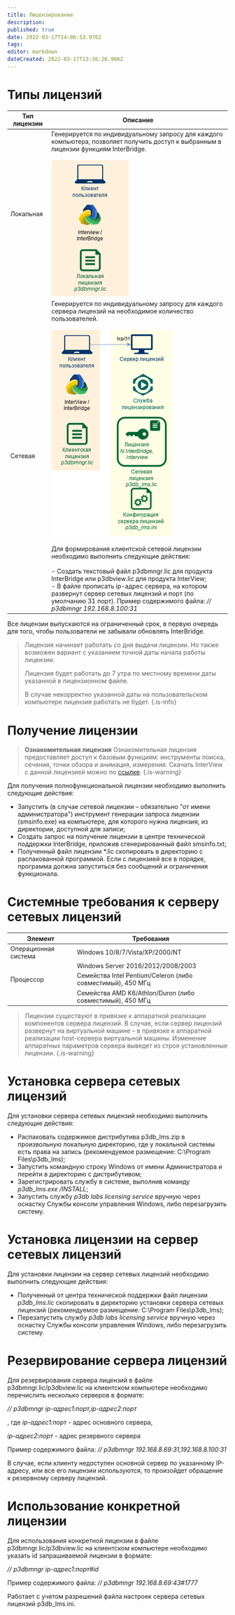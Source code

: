 ```yaml
---
title: Лицензирование
description: 
published: true
date: 2022-03-17T14:06:53.976Z
tags: 
editor: markdown
dateCreated: 2022-03-17T13:36:26.966Z
---
```


# Типы лицензий

| Тип лицензии | Описание |
| --- | --- |
| Локальная | Генерируется по индивидуальному запросу для каждого компьютера, позволяет получить доступ к выбранным в лицензии функциям InterBridge.<br><br>![](/interbridge/лицензирование/локальная.png) |
| Сетевая | Генерируется по индивидуальному запросу для каждого сервера лицензий на необходимое количество пользователей.<br><br>![](/interbridge/лицензирование/сетевая.png)<br><br>Для формирования клиентской сетевой лицензии необходимо выполнить следующие действия:<br><br>-   Создать текстовый файл p3dbmngr.lic для продукта InterBridge или p3dbview.lic для продукта InterView;<br>-   В файле прописать ip-адрес сервера, на котором развернут сервер сетевых лицензий и порт (по умолчанию 31 порт). Пример содержимого файла: *// p3dbmngr 192.168.8.100:31* |

Все лицензии выпускаются на ограниченный срок, в первую очередь для того, чтобы пользователи не забывали обновлять InterBridge.

> Лицензия начинает работать со дня выдачи лицензии. Но также возможен вариант с указанием точной даты начала работы лицензии.
> 
> Лицензия будет работать до 7 утра по местному времени даты указанной в лицензионном файле.
> 
> В случае некорректно указанной даты на пользовательском компьютере лицензия работать не будет.
{.is-info}

# Получение лицензии
> **Ознакомительная лицензия**
> Ознакомительная лицензия предоставляет доступ к базовым функциям: инструменты поиска, сечения, точки обзора и анимация, измерения. Скачать InterView с данной лицензией можно по [ссылке](https://4109567a-3723-4934-b2b8-72c90f1cc855.filesusr.com/archives/ce1ac9_a4d26247053f4761a47cb81bfd497934.zip?dn=p3dbview_demo_ru.zip).
{.is-warning}

Для получения полнофункциональной лицензии необходимо выполнить следующие действия:
- Запустить (в случае сетевой лицензии – обязательно "от имени администратора") инструмент генерации запроса лицензии (smsinfo.exe) на компьютере, для которого нужна лицензия, из директории, доступной для записи;
- Создать запрос на получение лицензии в центре технической поддержки InterBridge, приложив сгенерированный файл smsinfo.txt;
- Полученный файл лицензии *.lic скопировать в директорию с распакованной программой.
Если с лицензией все в порядке, программа должна запуститься без сообщений и ограничения функционала.

# Системные требования к серверу сетевых лицензий
| Элемент | Требования |
| --- | --- |
| Операционная система| Windows 10/8/7/Vista/XP/2000/NT |
| | Windows Server 2016/2012/2008/2003|
| Процессор | Семейства Intel Pentium/Celeron (либо совместимый), 450 МГц |
| | Семейства AMD K6/Athlon/Duron (либо совместимый), 450 МГц |
> Лицензии существуют в привязке к аппаратной реализации компонентов сервера лицензий. В случае, если сервер лицензий развернут на виртуальной машине – в привязке к аппаратной реализации host-сервера виртуальной машины. Изменение аппаратных параметров сервера выведет из строя установленные лицензии.
{.is-warning}

# Установка сервера сетевых лицензий
Для установки сервера сетевых лицензий необходимо выполнить следующие действия:
- Распаковать содержимое дистрибутива p3db_lms.zip в произвольную локальную директорию, где у локальной системы есть права на запись (рекомендуемое размещение: C:\Program Files\p3db_lms);
- Запустить командную строку Windows от имени Администратора и перейти в директорию с дистрибутивом; 
- Зарегистрировать службу в системе, выполнив команду *p3db_lms.exe  /INSTALL*;
- Запустить службу *p3db labs licensing service* вручную через оснастку Службы консоли управления Windows, либо перезагрузить систему.

# Установка лицензии на сервер сетевых лицензий
Для установки лицензии на сервер сетевых лицензий необходимо выполнить следующие действия:
- Полученный от центра технической поддержки файл лицензии *p3db_lms.lic* скопировать в директорию установки сервера сетевых лицензий (рекомендуемое размещение: C:\Program Files\p3db_lms);
- Перезапустить службу *p3db labs licensing service* вручную через оснастку Службы консоли управления Windows, либо перезагрузить систему.

# Резервирование сервера лицензий
Для резервирования сервера лицензий в файле p3dbmngr.lic/p3dbview.lic на клиентском компьютере необходимо перечислить несколько серверов в формате:

*// p3dbmngr ip-адрес1:порт,ip-адрес2:порт*

, где *ip-адрес1:порт* - адрес основного сервера,

*ip-адрес2:порт* - адрес резервного сервера

Пример содержимого файла: *// p3dbmngr 192.168.8.69:31,192.168.8.100:31*

В случае, если клиенту недоступен основной сервер по указанному IP-адресу, или все его лицензии используются, то произойдет обращение к резервному серверу лицензий.

# Использование конкретной лицензии
Для использования конкретной лицензии в файле p3dbmngr.lic/p3dbview.lic на клиентском компьютере необходимо указать id запрашиваемой лицензии в формате:

*// p3dbmngr ip-адрес1:порт#id*

Пример содержимого файла: *// p3dbmngr 192.168.8.69:43#1777*

Работает с учетом разрешений файла настроек сервера сетевых лицензий p3db_lms.ini.